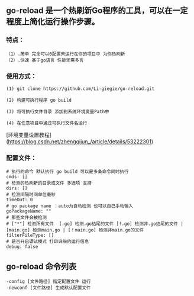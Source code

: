 
## go-reload 是一个热刷新Go程序的工具，可以在一定程度上简化运行操作步骤。

### 特点：
    （1）.简单 完全可以0配置来运行在你的项目中 为你热刷新
    （2）.快速 基于go语言 性能无需多言

### 使用方式：
    (1) git clone https://github.com/Li-giegie/go-reload.git
    
    (2) 构建可执行程序 go build

    (3) 将可执行文件目录 添加到系统环境变量Path中

    (4) 在任意项目中通过可执行文件名运行
[环境变量设置教程]   (https://blog.csdn.net/zhengqijun_/article/details/53222301)

### 配置文件：
    # 执行的命令 默认执行 go build 可以是多条命令同时执行
    cmds: []
    # 检测的热刷新的目录或文件 多选项 支持
    dirs: []
    # 检测间隔时间单位毫秒
    timeOut: 0
    # go package name ：auto为自动检测 也可以自己手动输入
    goPackageName: ""
    # 那些文件会被检测 
    # ["*"] 检测所有文件  [.go] 检测.go结尾的文件 [!.go] 检测非.go结尾的文件 | [main.go] 检测main.go | [！main.go] 检测非main.go的文件
    filterFileType: []
    # 是否开启调试模式 打印详细的运行信息
    debug: false

## go-reload 命令列表
    -config [文件路径] 指定配置文件 运行
    -newconf [文件路径] 生成默认配置文件